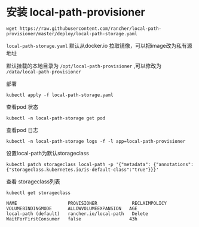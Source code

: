 # 安装 local-path-provisioner

```
wget https://raw.githubusercontent.com/rancher/local-path-provisioner/master/deploy/local-path-storage.yaml
```

`local-path-storage.yaml` 默认从docker.io 拉取镜像，可以把image改为私有源地址

默认挂载的本地目录为 `/opt/local-path-provisioner` ,可以修改为 `/data/local-path-provisioner`

部署

```
kubectl apply -f local-path-storage.yaml
```

查看pod 状态

```
kubectl -n local-path-storage get pod
```

查看pod 日志

```
kubectl -n local-path-storage logs -f -l app=local-path-provisioner
```

设置local-path为默认storageclass

```
kubectl patch storageclass local-path -p '{"metadata": {"annotations":{"storageclass.kubernetes.io/is-default-class":"true"}}}'
```

查看 storageclass列表

```
kubectl get storageclass

NAME                   PROVISIONER             RECLAIMPOLICY   VOLUMEBINDINGMODE      ALLOWVOLUMEEXPANSION   AGE
local-path (default)   rancher.io/local-path   Delete          WaitForFirstConsumer   false                  43h
```
